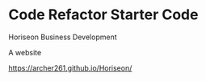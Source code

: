 # Code Refactor Starter Code
Horiseon Business Development

A website 

https://archer261.github.io/Horiseon/